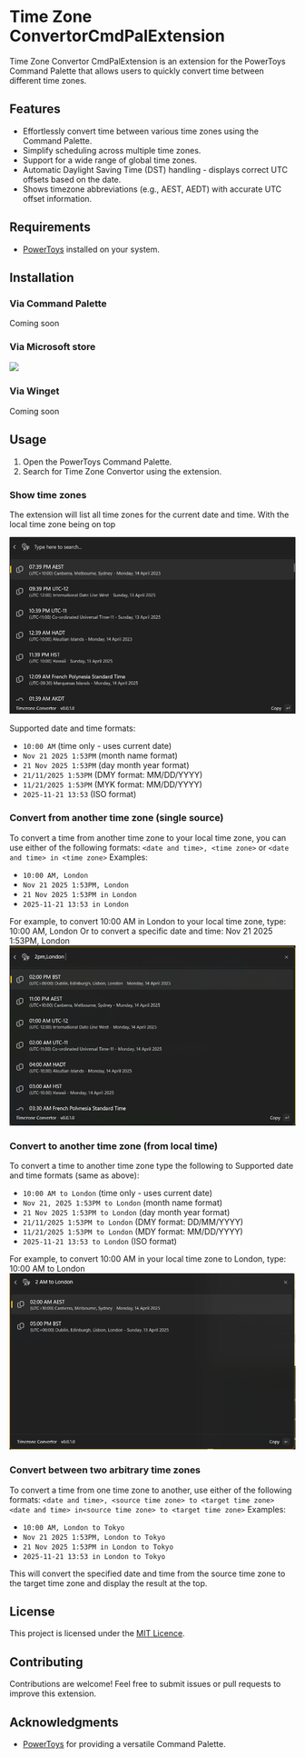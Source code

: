 # Time Zone ConvertorCmdPalExtension

Time Zone Convertor CmdPalExtension is an extension for the PowerToys Command Palette that allows users to quickly convert time between different time zones.

## Features

- Effortlessly convert time between various time zones using the Command Palette.
- Simplify scheduling across multiple time zones.
- Support for a wide range of global time zones.
- Automatic Daylight Saving Time (DST) handling - displays correct UTC offsets based on the date.
- Shows timezone abbreviations (e.g., AEST, AEDT) with accurate UTC offset information.

## Requirements

- [PowerToys](https://github.com/microsoft/PowerToys) installed on your system.

## Installation

### Via Command Palette

Coming soon

### Via Microsoft store

<a href="https://apps.microsoft.com/detail/9P4TC0QM648H?mode=direct">
 <img src="https://get.microsoft.com/images/en-us%20dark.svg" width="200"/>
</a>


### Via Winget

Coming soon

## Usage

1. Open the PowerToys Command Palette.
2. Search for Time Zone Convertor using the extension.

### Show time zones

The extension will list all time zones for the current date and time. With the local time zone being on top

![](./images/example1.png)

Supported date and time formats:
- `10:00 AM` (time only - uses current date)
- `Nov 21 2025 1:53PM` (month name format)
- `21 Nov 2025 1:53PM` (day month year format)
- `21/11/2025 1:53PM` (DMY format: MM/DD/YYYY)
- `11/21/2025 1:53PM` (MYK format: MM/DD/YYYY)
- `2025-11-21 13:53` (ISO format)

### Convert from another time zone (single source)

To convert a time from another time zone to your local time zone, you can use either of the following formats:
`<date and time>, <time zone>` or `<date and time> in <time zone>`
Examples:
- `10:00 AM, London`
- `Nov 21 2025 1:53PM, London`
- `21 Nov 2025 1:53PM in London`
- `2025-11-21 13:53 in London`

For example, to convert 10:00 AM in London to your local time zone, type:
10:00 AM, London
Or to convert a specific date and time:
Nov 21 2025 1:53PM, London
![](./images/example2.png)

### Convert to another time zone (from local time)

To convert a time to another time zone type the following
<date and time> to <time zone>
Supported date and time formats (same as above):
- `10:00 AM to London` (time only - uses current date)
- `Nov 21, 2025 1:53PM to London` (month name format)
- `21 Nov 2025 1:53PM to London` (day month year format)
- `21/11/2025 1:53PM to London` (DMY format: DD/MM/YYYY)
- `11/21/2025 1:53PM to London` (MDY format: MM/DD/YYYY)
- `2025-11-21 13:53 to London` (ISO format)

For example, to convert 10:00 AM in your local time zone to London, type:
10:00 AM to London
![](./images/example3.png)

### Convert between two arbitrary time zones

To convert a time from one time zone to another, use either of the following formats:
`<date and time>, <source time zone> to <target time zone>`
`<date and time> in<source time zone> to <target time zone>`
Examples:
- `10:00 AM, London to Tokyo`
- `Nov 21 2025 1:53PM, London to Tokyo`
- `21 Nov 2025 1:53PM in London to Tokyo`
- `2025-11-21 13:53 in London to Tokyo`

This will convert the specified date and time from the source time zone to the target time zone and display the result at the top.

## License

This project is licensed under the [MIT Licence](LICENCE).

## Contributing

Contributions are welcome! Feel free to submit issues or pull requests to improve this extension.

## Acknowledgments

- [PowerToys](https://github.com/microsoft/PowerToys) for providing a versatile Command Palette.

